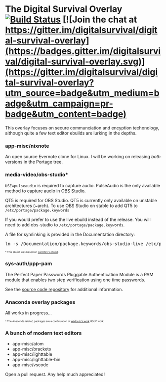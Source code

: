 # The Digital Survival Overlay [![Build Status](https://travis-ci.org/digitalsurvival/digital-survival-overlay.svg?branch=master)](https://travis-ci.org/digitalsurvival/digital-survival-overlay) [![Join the chat at https://gitter.im/digitalsurvival/digital-survival-overlay](https://badges.gitter.im/digitalsurvival/digital-survival-overlay.svg)](https://gitter.im/digitalsurvival/digital-survival-overlay?utm_source=badge&utm_medium=badge&utm_campaign=pr-badge&utm_content=badge)

This overlay focuses on secure communciation and encyption techonology, although quite a few text editor ebuilds are lurking in the depths.

### app-misc/nixnote ###

An open source Evernote clone for Linux. I will be working on releasing *both* versions in the Portage tree.

### media-video/obs-studio* ###

`USE=pulseaudio` is required to capture audio. PulseAudio is the only available method to capture audio in OBS Studio.

QT5 is required for OBS Studio. QT5 is currently only available on unstable architectures (~arch). To use OBS Studio on stable to add QT5 to `/etc/portage/package.keywords`

If you would prefer to use the live ebuild instead of the release. You will need to add obs-studio to  `/etc/portage/package.keywords`.

A file for symlinking is provided in the Documentation directory:

<pre>
ln -s <path to overlay>/Documentation/package.keywords/obs-studio-live /etc/portage/package.keywords/obs-studio-live
</pre>

<sup><small><small>* This ebuild was based on [saintdev's ebuild](https://github.com/saintdev/obs-studio-overlay).</small></small></sup>

### sys-auth/ppp-pam ###

The Perfect Paper Passwords Pluggable Authentication Module is a PAM module that enables two step verification using one time passwords.

See the [source code repository](https://github.com/DigitalSurvival/ppp-pam#introduction) for additional information.

### Anaconda overlay packages ###

All works in progress...

<sup><small><small>* The Anaconda related packages are a continuation of [wiktor-b's work](https://gitweb.gentoo.org/proj/anaconda-overlay.git/) GSoC work.</small></small></sup>

### A bunch of modern text editors ###

* app-misc/atom
* app-misc/brackets
* app-misc/lighttable
* app-misc/lighttable-bin
* app-misc/vscode

Open a pull request. Any help much appreciated!
